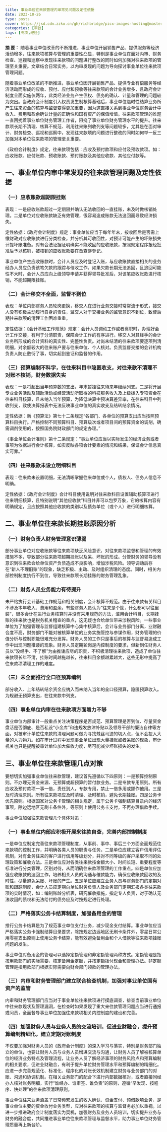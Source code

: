 ```yaml
---
title: 事业单位往来款管理内审常见问题及定性依据
date: 2023-10-26
type: posts
cover: https://jsd.cdn.zzko.cn/gh/richbridge/picx-images-hosting@master/thumbnail/audit.jpg
categories: [审技]
tags: [专项,纪检]
---
```

**摘 要：** 随着事业单位改革的不断推进，事业单位开展销售产品、提供服务等经济活动增多，往来款项核算与管理的重要性凸显，特别是事业单位在面对内审、财务检查、巡视和巡察中发现往来款项的问题进行整改的同时如何加强对往来款项的管理至关重要。文章结合日常实务，以内审发现的问题为导向探讨事业单位往来款项管理问题。

随着事业单位改革的不断推进，事业单位因开展销售产品、提供专业有偿服务等经济活动而形成的应收、预付、应付和预收等往来款项的会计业务增多，且政府会计制度全面实施仅两年，此类经济业务产生债权、债务的确认、计量和管理的问题较为突出。当政府会计制度引入权责发生制核算基础后，事业单位临时性结算业务所产生往来资金的核算与监督变得更加重要，因为这直接关系到事业单位财务会计中收入、费用和盈余确认计量的正确性和国有资产的保值增值。往来款项管理的难题一直困扰着事业单位财务管理工作者，阻挠了事业单位财务管理水平的提升。往来款项长期不清理、核算不规范、利用往来账列收列支等问题较多，尤其是在面对审计、财务检查、巡视和巡察中，发现往来款项的问题进行整改的同时如何举一反三加强对本单位往来款项的管理至关重要。

《政府会计制度》规定，往来款项包括：应收及预付款项和应付及预收款项。如：应收账款、应付账款、预收账款、预付账款及其他应收款、其他应付款等。

## 一、事业单位内审中常发现的往来款管理问题及定性依据

### （一）应收账款超期限挂账

表现：一是应收账款超过一定期限并确认无法收回的一直挂账，未及时做核销处理。二是单位对应收账款缺乏有效管理，很容易造成账款无法追回而导致经济损失。

定性依据：《政府会计制度》规定：事业单位应当于每年年末，按收回后是否需上缴财政对应收账款进行分类检查，并分析其可收回性，对预计可能产生的坏账损失计提坏账准备。对有合法证据证明确实不能收回的应收账款，按照规定程序报经批准后予以核销，被核销的应收账款要在备查簿登记。

事业单位产生应收账款时，会计人员应及时登记入账，与应收账款直接相关的业务经办人员应负责该笔欠款的跟踪与催收工作。如果欠款长期无法追回，且追回可能性不大时，会计人员应向上级领导申请并获得领导批准后，对该笔应收账款进行核销，不能超期限挂账。

### （二）会计移交不全面，监督不到位

表现：单位内部财务人员轮岗更换，移交人在进行业务交接时常常流于形式，接交人没有积极主动履行自身的责任，监交人对于交接业务的监管意识不到位，致使后期往来款项的清理工作困难重重。

定性依据：《会计基础工作规范》规定：会计人员调动工作或者离职时，办理好会计工作交接，有利于分清职责，保障会计工作的有序进行。移交人对其经手的会计业务所形成的会计资料的真实性、完整性负责。对尚未结清的往来款项要逐项列清明细，对余额较大的往来账户要与往来单位、个人核对。负责监督交接的会计机构负责人防止敷衍了事，切实起到鉴证和监督的作用。

### （三）预算编制不科学，在往来科目中隐匿收支，对往来款不清理不对账不核销，财务数据失实

表现：一是将超出当年预算数的支出，年末暂挂往来待来年继续列支。二是将开展专业业务活动及辅助活动或经营活动所取得的科技服务收入及上级拨入专项资金在往来科目核算，且未纳入当年预算，为降低决算中预决算差异率，在往来科目中列收列支，致使决算报表中无法反映事业单位的真实收支及结转结余情况。

定性依据：新《预算法》第七十二条规定“各部门、各单位的预算支出应当按照预算科目执行。严格控制不同预算科目、预算级次或者项目间的预算资金的调剂，确需调剂使用的，按照国务院财政部门的规定办理。”

《事业单位会计准则》第十二条规定：“事业单位应当以实际发生的经济业务或者事项为依据进行会计核算，如实反映各项会计要素的情况和结果，保证会计信息真实可靠。”

### （四）往来账款未设立明细科目

表现：往来款未设置明细，无法清晰掌握往来单位或个人，债权人、债务人信息不明确。

定性依据：《政府会计制度》会计科目使用说明对往来款科目设置辅助核算项进行往来明细核算，且特别说明“其他应收款”科目并非可以包罗万象，它的核算内容有明确规定，且应按照其他应收款的类别以及债务单位（或个人）进行明细核算。


## 二、事业单位往来款长期挂账原因分析

### （一）财务负责人财务管理意识薄弱

部分事业单位对应收账款等往来款项缺乏风险意识，对往来款项监督和管理的有效措施不多，导致部分往来款项超期挂账以及呆、坏账的形成。分管财务的领导没有意识到往来款会给单位资产负债造成不良影响，增加涉税风险。领导调动后存在“新人不理旧账”的现象，缺乏积极、主动、及时组织清理的态度。同时，相关内部控制制度执行不到位，导致往来款项长期挂账的財务管理乱象。

### （二）财务人员业务能力有待提升

未严格执行会计基础工作规范和相关制度，会计核算不规范。由于往来款有关科目不涉及本年收入、费用和盈余，有些财务人员认为“往来是个筐，什么都可以往里装”，很多会计在进行业务核算时并没有采用规范的方法，滥用会计科目，长期挂账的往来款也是税务机关稽查的重点，这无疑也会给单位带来涉税风险。一些事业单位为了加强管理与监督组建核算中心集中核算后，会计与业务部门分离，业财融合度不高，财务部门不能对被核算单位的业务实施管控与参谋作用，财务管理的价值分析与控制职能很难充分发挥。财务人员的工作只是事后的核算与监督易造成工作中出现问题推诿的现象。财务人员定期轮岗是内控制度的要求，但新到任财务人员以“没经手、不了解”为由推诿应尽的职责，不积极清理往来款项，造成了单位往来款项长年不清，挂账时间越拖越长，往来科目余额越累越大，这些无形中提高了往来款项清理工作的难度。

### （三）未全面推行全口径预算编制

部分收入、上年结转结余资金应纳入而未纳入当年的全口径预算，隐匿预算收入。为规避无预算支出，在往来款中列支。

### （四）事业单位内审在往来款项方面着力不够

事业单位内部审计一般重点关注决策程序是否规范、预算管理是否到位、存量资金盘活是否彻底、是否私设“小金库”和违规发放津补贴以及领导干部的廉洁自律等方面，对被审计单位往来款的清理问题可做为寻找蛛丝马迹的切入点，但不会投入大量的人力物力。如在审计过程中发现事业单位出现大量挂账或者呆账的现象，审计机关也只是提醒被审计单位加大催收力度，尽可能减少坏账损失的发生。

## 三、事业单位往来款管理几点对策

要想切实加强事业单位往来款管理，建议首先遵循以下四原则：一是预算控制原则。不办理无资金来源、无预算或超预算的暂付款业务。二是专款专用原则。所有应收及预付款项一事一借，责任到人，专款专用，禁止一借多用或挪作他用。三是及时清理原则。所有往来款项应及时清理、及时核销，避免长期挂账。四是公务卡优先原则。根据国家对公务卡管理的相关规定，属于公务卡强制结算目录内的经济事项，除边远地区无刷卡条件外，等原则上使用公务卡支付，不再办理借款手续。

事业单位加强往来款管理几个具体对策：

### （一）事业单位内部应积极开展来往款自查，完善内部控制制度

一是单位应制定完善往来款项管理制度，从事前、事中、事后三个方面全面规范往来款项的控制工作，并明确各类人员的职责与任务。二是单位应建立客户信用评估机制，对有业务往来的客户进行信用等级划分，并对不同等级的客户采取不同的处理政策和催收方法。三是单位应对各类往来款按金额大小、时间长短、重要程度等标准进行分类管理，区别对待，从而明确往来款项管理的工作重点。四是单位应加强应收账款的追回工作，培养相关人员的沟通与催款能力，确保应收账款回收的及时性，尽量避免呆账、坏账的产生。五是单位应建立业务人员与财务部门的定期对账和跟踪制度，会计人员应定期向单位财务负责人及业务部门定期汇报各类往来款项的实时情况，如：编制账龄分析表，研究催收措施，指定专人负责，对于确认无法收回的债权和无法给付的债务应及时按规定进行处理。

### （二）严格落实公务卡结算制度，加强备用金的管理

推行公务卡结算是为了规范事业单位支付业务，减少现金支付结算。事业单位应当严格落实公务卡强制结算目录要求，除按规定边远地区无刷卡条件外，零星日常公用零星支出原则上使用公务卡结算，能有效避免备用金和个人借款等往来款项挂账问题的发生。

事业单位对备用金的管理可以选择定额管理和非定额管理两种方式。定额管理是指按用款部门的实际需要，核定备用金定额，并按定额拨付现金和管理办法。非定额管理是指用款部门根据实际需要向财会部门领款的管理办法。

### （三）内审和财务管理部门建立联合检查机制，加强对事业单位国有资产的监管

内审和财务管理部门应当对于事业单位往来款项进行摸底调查，排查当前事业单位中往来款现状及管理漏洞，在检查时如果发现了重大来往款管理问题应当进行通报或问责，全面督导事业单位加强往来款项相关内控制度的建设和完善。

### （四）加强财务人员与业务人员的交流培训，促进业财融合，提升预算编制精细化，建立定期对账制度

不仅要加强对财务人员的《政府会计制度》的深入学习与落实，特别是财务部门独立的单位，也要让财务人员与业务人员增进交流与沟通，让财务人员了解被核算单位的经济业务特点及管理流程，让业务人员了解经济事项的财务风险点和预算编制的相关要求，促进业财融合，有利于提升单位财务管理水平和预算编制的精细化。应进一步完善规范化、标准化、程序化的对账长效机制建立财务与业务部门的对账、沟通和协调机制。在相关业务部门的配合下进行内部数据核对，或者直接同经办人核对账务明细，实行“谁经办、谁审签、谁负责”的原则，遵循“早发现、按程序、快处理”的往来款项清理原则。

事业单位往来业务涵盖了日常频繁发生的收入确认、资金支付、预借款项业务，是事业单位主要的资金收付业务类型，应对往来款项的核算与监督务必加以重视。以进一步推进政府会计制度落实为契机，加强财务及业务人员培训，切实提升业务与财务的融合度，共同推进事业单位往来款项管理与监督水平，助力事业单位财务管理质量再上新台阶。